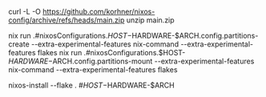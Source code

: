 curl -L -O https://github.com/korhner/nixos-config/archive/refs/heads/main.zip
unzip main.zip

nix run .#nixosConfigurations.$HOST-$HARDWARE-$ARCH.config.partitions-create --extra-experimental-features nix-command --extra-experimental-features flakes
nix run .#nixosConfigurations.$HOST-$HARDWARE-$ARCH.config.partitions-mount --extra-experimental-features nix-command --extra-experimental-features flakes




nixos-install --flake . #$HOST-$HARDWARE-$ARCH

